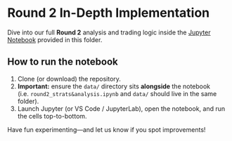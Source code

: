 # Round 2 In-Depth Implementation

Dive into our full **Round 2** analysis and trading logic inside the [Jupyter Notebook](round2_strats&analysis.ipynb) provided in this folder.

## How to run the notebook

1. Clone (or download) the repository.  
2. **Important:** ensure the `data/` directory sits **alongside** the notebook  
   (i.e. `round2_strats&analysis.ipynb` and `data/` should live in the same folder).  
3. Launch Jupyter (or VS Code / JupyterLab), open the notebook, and run the cells top-to-bottom.

Have fun experimenting—and let us know if you spot improvements!

